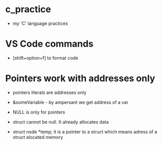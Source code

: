 # c_practice
- my 'C' language practices

# VS Code commands
 - [shift+option+f]  to format code

 # Pointers work with addresses only
 - pointers literals are addresses only
 - &someVariable - by ampersant we get address of a var

 - NULL is only for pointers
 - struct cannot be null. It already allocates data
- struct node *temp; it is a pointer to a struct which means adress of a struct alocated memory
